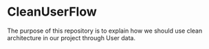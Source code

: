 # CleanUserFlow
The purpose of this repository is to explain how we should use clean architecture in our project through User data.
